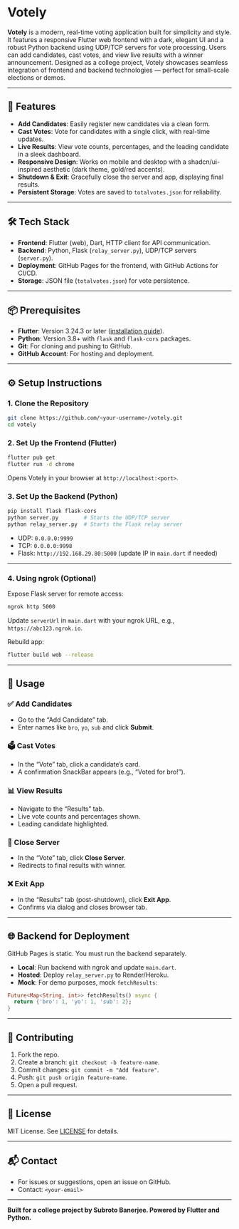 # Votely

**Votely** is a modern, real-time voting application built for simplicity and style. It features a responsive Flutter web frontend with a dark, elegant UI and a robust Python backend using UDP/TCP servers for vote processing. Users can add candidates, cast votes, and view live results with a winner announcement. Designed as a college project, Votely showcases seamless integration of frontend and backend technologies — perfect for small-scale elections or demos.

---

## 🚀 Features

- **Add Candidates**: Easily register new candidates via a clean form.
- **Cast Votes**: Vote for candidates with a single click, with real-time updates.
- **Live Results**: View vote counts, percentages, and the leading candidate in a sleek dashboard.
- **Responsive Design**: Works on mobile and desktop with a shadcn/ui-inspired aesthetic (dark theme, gold/red accents).
- **Shutdown & Exit**: Gracefully close the server and app, displaying final results.
- **Persistent Storage**: Votes are saved to `totalvotes.json` for reliability.

---

## 🛠️ Tech Stack

- **Frontend**: Flutter (web), Dart, HTTP client for API communication.
- **Backend**: Python, Flask (`relay_server.py`), UDP/TCP servers (`server.py`).
- **Deployment**: GitHub Pages for the frontend, with GitHub Actions for CI/CD.
- **Storage**: JSON file (`totalvotes.json`) for vote persistence.

---

## 📦 Prerequisites

- **Flutter**: Version 3.24.3 or later ([installation guide](https://docs.flutter.dev/get-started/install)).
- **Python**: Version 3.8+ with `flask` and `flask-cors` packages.
- **Git**: For cloning and pushing to GitHub.
- **GitHub Account**: For hosting and deployment.

---

## ⚙️ Setup Instructions

### 1. Clone the Repository

```bash
git clone https://github.com/<your-username>/votely.git
cd votely
```

### 2. Set Up the Frontend (Flutter)

```bash
flutter pub get
flutter run -d chrome
```

Opens Votely in your browser at `http://localhost:<port>`.

### 3. Set Up the Backend (Python)

```bash
pip install flask flask-cors
python server.py        # Starts the UDP/TCP server
python relay_server.py  # Starts the Flask relay server
```

- UDP: `0.0.0.0:9999`
- TCP: `0.0.0.0:9998`
- Flask: `http://192.168.29.80:5000` (update IP in `main.dart` if needed)

---

### 4. Using ngrok (Optional)

Expose Flask server for remote access:

```bash
ngrok http 5000
```

Update `serverUrl` in `main.dart` with your ngrok URL, e.g., `https://abc123.ngrok.io`.

Rebuild app:

```bash
flutter build web --release
```

---

## 📲 Usage

### ✅ Add Candidates

- Go to the “Add Candidate” tab.
- Enter names like `bro`, `yo`, `sub` and click **Submit**.

### 🗳️ Cast Votes

- In the “Vote” tab, click a candidate’s card.
- A confirmation SnackBar appears (e.g., “Voted for bro!”).

### 📊 View Results

- Navigate to the “Results” tab.
- Live vote counts and percentages shown.
- Leading candidate highlighted.

### 📴 Close Server

- In the “Vote” tab, click **Close Server**.
- Redirects to final results with winner.

### ❌ Exit App

- In the “Results” tab (post-shutdown), click **Exit App**.
- Confirms via dialog and closes browser tab.

---

## 🌐 Backend for Deployment

GitHub Pages is static. You must run the backend separately.

- **Local**: Run backend with ngrok and update `main.dart`.
- **Hosted**: Deploy `relay_server.py` to Render/Heroku.
- **Mock**: For demo purposes, mock `fetchResults`:

```dart
Future<Map<String, int>> fetchResults() async {
  return {'bro': 1, 'yo': 1, 'sub': 2};
}
```
---

## 🤝 Contributing

1. Fork the repo.
2. Create a branch: `git checkout -b feature-name`.
3. Commit changes: `git commit -m "Add feature"`.
4. Push: `git push origin feature-name`.
5. Open a pull request.

---

## 📄 License

MIT License. See [LICENSE](LICENSE) for details.

---

## 📬 Contact

- For issues or suggestions, open an issue on GitHub.
- Contact: `<your-email>`

---

**Built for a college project by Subroto Banerjee. Powered by Flutter and Python.**
```